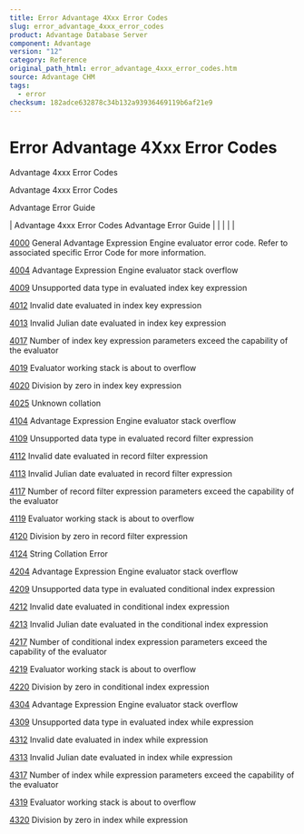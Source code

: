 ```yaml
---
title: Error Advantage 4Xxx Error Codes
slug: error_advantage_4xxx_error_codes
product: Advantage Database Server
component: Advantage
version: "12"
category: Reference
original_path_html: error_advantage_4xxx_error_codes.htm
source: Advantage CHM
tags:
  - error
checksum: 182adce632878c34b132a93936469119b6af21e9
---
```


# Error Advantage 4Xxx Error Codes

Advantage 4xxx Error Codes

Advantage 4xxx Error Codes

Advantage Error Guide

| Advantage 4xxx Error Codes  Advantage Error Guide |  |  |  |  |

[4000](error_4000_general_advantage_expression_engine_evaluator_error_code_refer_to_associated_specific_error_code_for_more_information_.md) General Advantage Expression Engine evaluator error code. Refer to associated specific Error Code for more information.

[4004](error_4004_advantage_expression_engine_evaluator_stack_overflow.md) Advantage Expression Engine evaluator stack overflow

[4009](error_4009_unsupported_data_type_in_evaluated_index_key_expression.md) Unsupported data type in evaluated index key expression

[4012](error_4012_invalid_date_evaluated_in_index_key_expression.md) Invalid date evaluated in index key expression

[4013](error_4013_invalid_julian_date_evaluated_in_index_key_expression.md) Invalid Julian date evaluated in index key expression

[4017](error_4017_number_of_index_key_expression_parameters_exceed_the_capability_of_the_evaluator.md) Number of index key expression parameters exceed the capability of the evaluator

[4019](error_4019_evaluator_working_stack_is_about_to_overflow.md) Evaluator working stack is about to overflow

[4020](error_4020_division_by_zero_in_index_key_expression.md) Division by zero in index key expression

[4025](error_4025_unknown_collation.md) Unknown collation

[4104](error_4104_advantage_expression_engine_evaluator_stack_overflow.md) Advantage Expression Engine evaluator stack overflow

[4109](error_4109_unsupported_data_type_in_evaluated_record_filter_expression.md) Unsupported data type in evaluated record filter expression

[4112](error_4112_invalid_date_evaluated_in_record_filter_expression.md) Invalid date evaluated in record filter expression

[4113](error_4113_invalid_julian_date_evaluated_in_record_filter_expression.md) Invalid Julian date evaluated in record filter expression

[4117](error_4117_number_of_record_filter_expression_parameters_exceed_the_capability_of_the_evaluator.md) Number of record filter expression parameters exceed the capability of the evaluator

[4119](error_4119_evaluator_working_stack_is_about_to_overflow.md) Evaluator working stack is about to overflow

[4120](error_4120_division_by_zero_in_record_filter_expression.md) Division by zero in record filter expression

[4124](error_4124_string_collation_error.md) String Collation Error

[4204](error_4204_advantage_expression_engine_evaluator_stack_overflow.md) Advantage Expression Engine evaluator stack overflow

[4209](error_4209_unsupported_data_type_in_evaluated_conditional_index_expression.md) Unsupported data type in evaluated conditional index expression

[4212](error_4212_invalid_date_evaluated_in_conditional_index_expression.md) Invalid date evaluated in conditional index expression

[4213](error_4213_invalid_julian_date_evaluated_in_the_conditional_index_expression.md) Invalid Julian date evaluated in the conditional index expression

[4217](error_4217_number_of_conditional_index_expression_parameters_exceed_the_capability_of_the_evaluator.md) Number of conditional index expression parameters exceed the capability of the evaluator

[4219](error_4219_evaluator_working_stack_is_about_to_overflow.md) Evaluator working stack is about to overflow

[4220](error_4220_division_by_zero_in_conditional_index_expression.md) Division by zero in conditional index expression

[4304](error_4304_advantage_expression_engine_evaluator_stack_overflow.md) Advantage Expression Engine evaluator stack overflow

[4309](error_4309_unsupported_data_type_in_evaluated_index_while_expression.md) Unsupported data type in evaluated index while expression

[4312](error_4312_invalid_date_evaluated_in_index_while_expression.md) Invalid date evaluated in index while expression

[4313](error_4313_invalid_julian_date_evaluated_in_index_while_expression.md) Invalid Julian date evaluated in index while expression

[4317](error_4317_number_of_index_while_expression_parameters_exceed_the_capability_of_the_evaluator.md) Number of index while expression parameters exceed the capability of the evaluator

[4319](error_4319_evaluator_working_stack_is_about_to_overflow.md) Evaluator working stack is about to overflow

[4320](error_4320_division_by_zero_in_index_while_expression.md) Division by zero in index while expression
